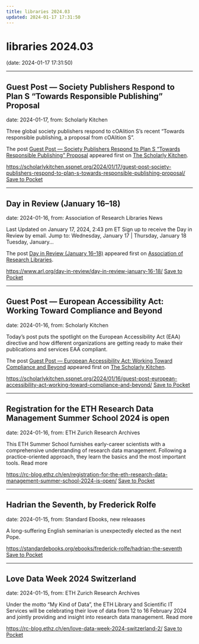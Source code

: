 ```yaml
---
title: libraries 2024.03
updated: 2024-01-17 17:31:50
---
```


# libraries 2024.03

(date: 2024-01-17 17:31:50)

---

## Guest Post — Society Publishers Respond to Plan S “Towards Responsible Publishing” Proposal

date: 2024-01-17, from: Scholarly Kitchen

<p>Three global society publishers respond to cOAlition S’s recent “Towards responsible publishing, a proposal from cOAlition S”.</p>
<p>The post <a href="https://scholarlykitchen.sspnet.org/2024/01/17/guest-post-society-publishers-respond-to-plan-s-towards-responsible-publishing-proposal/">Guest Post &#8212; Society Publishers Respond to Plan S &#8220;Towards Responsible Publishing&#8221; Proposal</a> appeared first on <a href="https://scholarlykitchen.sspnet.org">The Scholarly Kitchen</a>.</p>


<span class="feed-item-link">
<a href="https://scholarlykitchen.sspnet.org/2024/01/17/guest-post-society-publishers-respond-to-plan-s-towards-responsible-publishing-proposal/">https://scholarlykitchen.sspnet.org/2024/01/17/guest-post-society-publishers-respond-to-plan-s-towards-responsible-publishing-proposal/</a> <a href="https://getpocket.com/save" class="pocket-btn" data-lang="en" data-save-url="https://scholarlykitchen.sspnet.org/2024/01/17/guest-post-society-publishers-respond-to-plan-s-towards-responsible-publishing-proposal/">Save to Pocket</a>
</span>

---

## Day in Review (January 16–18)

date: 2024-01-16, from: Association of Research Libraries News

<p>Last Updated on January 17, 2024, 2:43 pm ET Sign up to receive the Day in Review by email. Jump to: Wednesday, January 17 &#124; Thursday, January 18 Tuesday, January...</p>
<p>The post <a href="https://www.arl.org/day-in-review/day-in-review-january-16-18/">Day in Review (January 16–18)</a> appeared first on <a href="https://www.arl.org">Association of Research Libraries</a>.</p>


<span class="feed-item-link">
<a href="https://www.arl.org/day-in-review/day-in-review-january-16-18/">https://www.arl.org/day-in-review/day-in-review-january-16-18/</a> <a href="https://getpocket.com/save" class="pocket-btn" data-lang="en" data-save-url="https://www.arl.org/day-in-review/day-in-review-january-16-18/">Save to Pocket</a>
</span>

---

## Guest Post — European Accessibility Act: Working Toward Compliance and Beyond

date: 2024-01-16, from: Scholarly Kitchen

<p>Today’s post puts the spotlight on the European Accessibility Act (EAA) directive and  how different organizations are getting ready to make their publications and services EAA compliant.</p>
<p>The post <a href="https://scholarlykitchen.sspnet.org/2024/01/16/guest-post-european-accessibility-act-working-toward-compliance-and-beyond/">Guest Post — European Accessibility Act: Working Toward Compliance and Beyond</a> appeared first on <a href="https://scholarlykitchen.sspnet.org">The Scholarly Kitchen</a>.</p>


<span class="feed-item-link">
<a href="https://scholarlykitchen.sspnet.org/2024/01/16/guest-post-european-accessibility-act-working-toward-compliance-and-beyond/">https://scholarlykitchen.sspnet.org/2024/01/16/guest-post-european-accessibility-act-working-toward-compliance-and-beyond/</a> <a href="https://getpocket.com/save" class="pocket-btn" data-lang="en" data-save-url="https://scholarlykitchen.sspnet.org/2024/01/16/guest-post-european-accessibility-act-working-toward-compliance-and-beyond/">Save to Pocket</a>
</span>

---

## Registration for the ETH Research Data Management Summer School 2024 is open

date: 2024-01-16, from: ETH Zurich Research Archives

This ETH Summer School furnishes early-career scientists with a comprehensive understanding of research data management. Following a practice-oriented approach, they learn the basics and the most important tools. Read more<img src="https://analytics.library.ethz.ch/piwik.php?idsite=1&amp;rec=1&amp;url=https%3A%2F%2Frc-blog.ethz.ch%2Fen%2Fregistration-for-the-eth-research-data-management-summer-school-2024-is-open%2F&amp;action_name=Registration+for+the+ETH+Research+Data+Management+Summer+School+2024+is+open&amp;urlref=https%3A%2F%2Frc-blog.ethz.ch%2Fen%2Ffeed%2F" style="border:0;width:0;height:0" width="0" height="0" alt="" />

<span class="feed-item-link">
<a href="https://rc-blog.ethz.ch/en/registration-for-the-eth-research-data-management-summer-school-2024-is-open/">https://rc-blog.ethz.ch/en/registration-for-the-eth-research-data-management-summer-school-2024-is-open/</a> <a href="https://getpocket.com/save" class="pocket-btn" data-lang="en" data-save-url="https://rc-blog.ethz.ch/en/registration-for-the-eth-research-data-management-summer-school-2024-is-open/">Save to Pocket</a>
</span>

---

## Hadrian the Seventh, by Frederick Rolfe

date: 2024-01-15, from: Standard Ebooks, new releaases

A long-suffering English seminarian is unexpectedly elected as the next Pope.

<span class="feed-item-link">
<a href="https://standardebooks.org/ebooks/frederick-rolfe/hadrian-the-seventh">https://standardebooks.org/ebooks/frederick-rolfe/hadrian-the-seventh</a> <a href="https://getpocket.com/save" class="pocket-btn" data-lang="en" data-save-url="https://standardebooks.org/ebooks/frederick-rolfe/hadrian-the-seventh">Save to Pocket</a>
</span>

---

## Love Data Week 2024 Switzerland

date: 2024-01-15, from: ETH Zurich Research Archives

Under the motto “My Kind of Data”, the ETH Library and Scientific IT Services will be celebrating their love of data from 12 to 16 February 2024 and jointly providing and insight into research data management. Read more<img src="https://analytics.library.ethz.ch/piwik.php?idsite=1&amp;rec=1&amp;url=https%3A%2F%2Frc-blog.ethz.ch%2Fen%2Flove-data-week-2024-switzerland-2%2F&amp;action_name=Love+Data+Week+2024+Switzerland&amp;urlref=https%3A%2F%2Frc-blog.ethz.ch%2Fen%2Ffeed%2F" style="border:0;width:0;height:0" width="0" height="0" alt="" />

<span class="feed-item-link">
<a href="https://rc-blog.ethz.ch/en/love-data-week-2024-switzerland-2/">https://rc-blog.ethz.ch/en/love-data-week-2024-switzerland-2/</a> <a href="https://getpocket.com/save" class="pocket-btn" data-lang="en" data-save-url="https://rc-blog.ethz.ch/en/love-data-week-2024-switzerland-2/">Save to Pocket</a>
</span>



<script type="text/javascript">!function(d,i){if(!d.getElementById(i)){var j=d.createElement("script");j.id=i;j.src="https://widgets.getpocket.com/v1/j/btn.js?v=1";var w=d.getElementById(i);d.body.appendChild(j);}}(document,"pocket-btn-js");</script>

